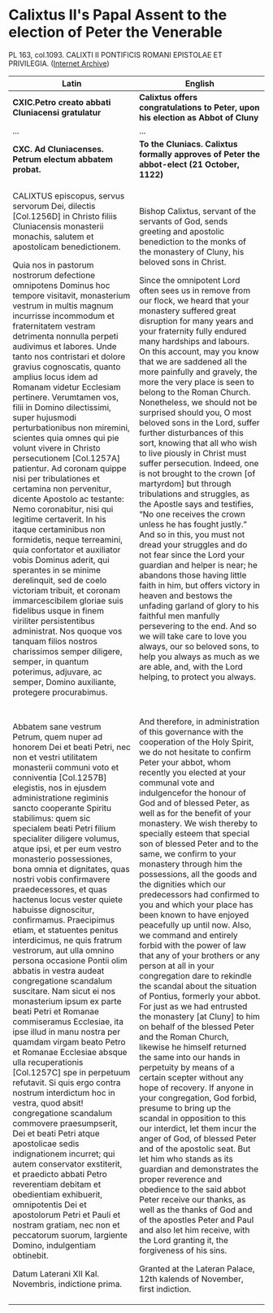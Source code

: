 # Calixtus II's Papal Assent to the election of Peter the Venerable

PL 163, col.1093. CALIXTI II PONTIFICIS ROMANI EPISTOLAE ET PRIVILEGIA. ([Internet Archive](https://archive.org/details/patrologiaecurs40unkngoog/page/n632))

| Latin                                                                                                                                                                                                                                                                                                                                                                                                                                                                                                                                                                                                                                                                                                                                                                                                                                                                                                                                                                                                                                                                                                                                                                                                                                                                                                                                                                                                                                                                                   | English                                                                                                                                                                                                                                                                                                                                                                                                                                                                                                                                                                                                                                                                                                                                                                                                                                                                                                                                                                                                                                                                                                                                                                                                                                                                                                                                                                                                                                                                                                                                                                                                                                                               |
| --------------------------------------------------------------------------------------------------------------------------------------------------------------------------------------------------------------------------------------------------------------------------------------------------------------------------------------------------------------------------------------------------------------------------------------------------------------------------------------------------------------------------------------------------------------------------------------------------------------------------------------------------------------------------------------------------------------------------------------------------------------------------------------------------------------------------------------------------------------------------------------------------------------------------------------------------------------------------------------------------------------------------------------------------------------------------------------------------------------------------------------------------------------------------------------------------------------------------------------------------------------------------------------------------------------------------------------------------------------------------------------------------------------------------------------------------------------------------------------- | --------------------------------------------------------------------------------------------------------------------------------------------------------------------------------------------------------------------------------------------------------------------------------------------------------------------------------------------------------------------------------------------------------------------------------------------------------------------------------------------------------------------------------------------------------------------------------------------------------------------------------------------------------------------------------------------------------------------------------------------------------------------------------------------------------------------------------------------------------------------------------------------------------------------------------------------------------------------------------------------------------------------------------------------------------------------------------------------------------------------------------------------------------------------------------------------------------------------------------------------------------------------------------------------------------------------------------------------------------------------------------------------------------------------------------------------------------------------------------------------------------------------------------------------------------------------------------------------------------------------------------------------------------------------- |
| **CXIC.Petro creato abbati Cluniacensi gratulatur**                                                                                                                                                                                                                                                                                                                                                                                                                                                                                                                                                                                                                                                                                                                                                                                                                                                                                                                                                                                                                                                                                                                                                                                                                                                                                                                                                                                                                                     |  **Calixtus offers congratulations to Peter, upon his election as Abbot of Cluny**                                                                                                                                                                                                                                                                                                                                                                                                                                                                                                                                                                                                                                                                                                                                                                                                                                                                                                                                                                                                                                                                                                                                                                                                                                                                                                                                                                                                                                                                                                                                                                                    |
| ...                                                                                                                                                                                                                                                                                                                                                                                                                                                                                                                                                                                                                                                                                                                                                                                                                                                                                                                                                                                                                                                                                                                                                                                                                                                                                                                                                                                                                                                                                     | ...                                                                                                                                                                                                                                                                                                                                                                                                                                                                                                                                                                                                                                                                                                                                                                                                                                                                                                                                                                                                                                                                                                                                                                                                                                                                                                                                                                                                                                                                                                                                                                                                                                                                   |
| **CXC. Ad Cluniacenses. Petrum electum abbatem probat.**                                                                                                                                                                                                                                                                                                                                                                                                                                                                                                                                                                                                                                                                                                                                                                                                                                                                                                                                                                                                                                                                                                                                                                                                                                                                                                                                                                                                                                | **To the Cluniacs. Calixtus formally approves of Peter the abbot-elect (21 October, 1122)**                                                                                                                                                                                                                                                                                                                                                                                                                                                                                                                                                                                                                                                                                                                                                                                                                                                                                                                                                                                                                                                                                                                                                                                                                                                                                                                                                                                                                                                                                                                                                                           |
| <p>CALIXTUS episcopus, servus servorum Dei, dilectis [Col.1256D] in Christo filiis Cluniacensis monasterii monachis, salutem et apostolicam benedictionem.</p><p>Quia nos in pastorum nostrorum defectione omnipotens Dominus hoc tempore visitavit, monasterium vestrum in multis magnum incurrisse incommodum et fraternitatem vestram detrimenta nonnulla perpeti audivimus et labores. Unde tanto nos contristari et dolore gravius cognoscatis, quanto amplius locus idem ad Romanam videtur Ecclesiam pertinere. Verumtamen vos, filii in Domino dilectissimi, super hujusmodi perturbationibus non miremini, scientes quia omnes qui pie volunt vivere in Christo persecutionem [Col.1257A] patientur. Ad coronam quippe nisi per tribulationes et certamina non pervenitur, dicente Apostolo ac testante: Nemo coronabitur, nisi qui legitime certaverit. In his itaque certaminibus non formidetis, neque terreamini, quia confortator et auxiliator vobis Dominus aderit, qui sperantes in se minime derelinquit, sed de coelo victoriam tribuit, et coronam immarcescibilem gloriae suis fidelibus usque in finem viriliter persistentibus administrat. Nos quoque vos tanquam filios nostros charissimos semper diligere, semper, in quantum poterimus, adjuvare, ac semper, Domino auxiliante, protegere procurabimus.</p>                                                                                                                                                 | <p>Bishop Calixtus, servant of the servants of God, sends greeting and apostolic benediction to the monks of the monastery of Cluny, his beloved sons in Christ.</p><p></p><p></p><p></p><p>Since the omnipotent Lord often sees us in remove from our flock, we heard that your monastery suffered great disruption for many years and your fraternity fully endured many hardships and labours. On this account, may you know that we are saddened all the more painfully and gravely, the more the very place is seen to belong to the Roman Church. Nonetheless, we should not be surprised should you, O most beloved sons in the Lord, suffer further disturbances of this sort, knowing that all who wish to live piously in Christ must suffer persecution. Indeed, one is not brought to the crown [of martyrdom] but through tribulations and struggles, as the Apostle says and testifies, “No one receives the crown unless he has fought justly.” And so in this, you must not dread your struggles and do not fear since the Lord your guardian and helper is near; he abandons those having little faith in him, but offers victory in heaven and bestows the unfading garland of glory to his faithful men manfully persevering to the end. And so we will take care to love you always, our so beloved sons, to help you always as much as we are able, and, with the Lord helping, to protect you always. </p>                                                                                                                                                                                                                                      |
| <p>Abbatem sane vestrum Petrum, quem nuper ad honorem Dei et beati Petri, nec non et vestri utilitatem monasterii communi voto et conniventia [Col.1257B] elegistis, nos in ejusdem administratione regiminis sancto cooperante Spiritu stabilimus: quem sic specialem beati Petri filium specialiter diligere volumus, atque ipsi, et per eum vestro monasterio possessiones, bona omnia et dignitates, quas nostri vobis confirmavere praedecessores, et quas hactenus locus vester quiete habuisse dignoscitur, confirmamus. Praecipimus etiam, et statuentes penitus interdicimus, ne quis fratrum vestrorum, aut ulla omnino persona occasione Pontii olim abbatis in vestra audeat congregatione scandalum suscitare. Nam sicut ei nos monasterium ipsum ex parte beati Petri et Romanae commiseramus Ecclesiae, ita ipse illud in manu nostra per quamdam virgam beato Petro et Romanae Ecclesiae absque ulla recuperationis [Col.1257C] spe in perpetuum refutavit. Si quis ergo contra nostrum interdictum hoc in vestra, quod absit! congregatione scandalum commovere praesumpserit, Dei et beati Petri atque apostolicae sedis indignationem incurret; qui autem conservator exstiterit, et praedicto abbati Petro reverentiam debitam et obedientiam exhibuerit, omnipotentis Dei et apostolorum Petri et Pauli et nostram gratiam, nec non et peccatorum suorum, largiente Domino, indulgentiam obtinebit.</p><p>Datum Laterani XII Kal. Novembris, indictione prima.</p> | <p>And therefore, in administration of this governance with the cooperation of the Holy Spirit, we do not hesitate to confirm Peter your abbot, whom recently you elected at your communal vote and indulgencefor the honour of God and of blessed Peter, as well as for the benefit of your monastery. We wish thereby to specially esteem that special son of blessed Peter and to the same, we confirm to your monastery through him the possessions, all the goods and the dignities which our predecessors had confirmed to you and which your place has been known to have enjoyed peacefully up until now. Also, we command and entirely forbid with the power of law that any of your brothers or any person at all in your congregation dare to rekindle the scandal about the situation of Pontius, formerly your abbot. For just as we had entrusted the monastery [at Cluny] to him on behalf of the blessed Peter and the Roman Church, likewise he himself returned the same into our hands in perpetuity by means of a certain scepter without any hope of recovery. If anyone in your congregation, God forbid, presume to bring up the scandal in opposition to this our interdict, let them incur the anger of God, of blessed Peter and of the apostolic seat. But let him who stands as its guardian and demonstrates the proper reverence and obedience to the said abbot Peter receive our thanks, as well as the thanks of God and of the apostles Peter and Paul and also let him receive, with the Lord granting it, the forgiveness of his sins.</p><p></p><p>Granted at the Lateran Palace, 12th kalends of November, first indiction.</p> |
